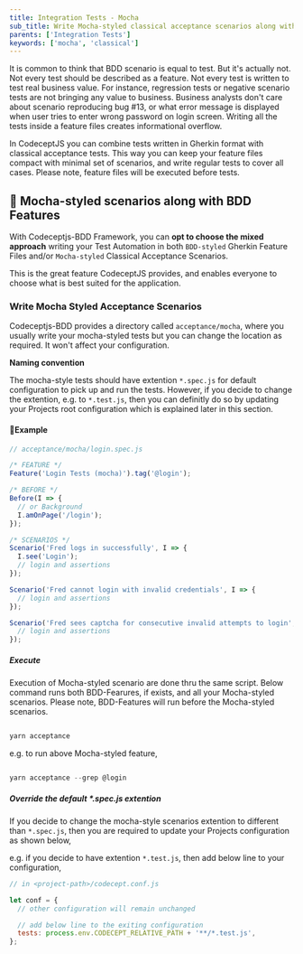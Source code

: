 ```yaml
---
title: Integration Tests - Mocha
sub_title: Write Mocha-styled classical acceptance scenarios along with BDD Features
parents: ['Integration Tests']
keywords: ['mocha', 'classical']
---
```


It is common to think that BDD scenario is equal to test. But it's actually not. Not every test should be described as a feature. Not every test is written to test real business value. For instance, regression tests or negative scenario tests are not bringing any value to business. Business analysts don't care about scenario reproducing bug #13, or what error message is displayed when user tries to enter wrong password on login screen. Writing all the tests inside a feature files creates informational overflow.

In CodeceptJS you can combine tests written in Gherkin format with classical acceptance tests. This way you can keep your feature files compact with minimal set of scenarios, and write regular tests to cover all cases. Please note, feature files will be executed before tests.

## 🚀 Mocha-styled scenarios along with BDD Features

With Codeceptjs-BDD Framework, you can **opt to choose the mixed approach** writing your Test Automation in both `BDD-styled` Gherkin Feature Files and/or `Mocha-styled` Classical Acceptance Scenarios.

This is the great feature CodeceptJS provides, and enables everyone to choose what is best suited for the application.

### Write Mocha Styled Acceptance Scenarios

Codeceptjs-BDD provides a directory called `acceptance/mocha`, where you usually write your mocha-styled tests but you can change the location as required. It won't affect your configuration.

**Naming convention**

The mocha-style tests should have extention `*.spec.js` for default configuration to pick up and run the tests. However, if you decide to change the extention, e.g. to `*.test.js`, then you can definitly do so by updating your Projects root configuration which is explained later in this section.

#### 🚦Example

```javascript
// acceptance/mocha/login.spec.js

/* FEATURE */
Feature('Login Tests (mocha)').tag('@login');

/* BEFORE */
Before(I => {
  // or Background
  I.amOnPage('/login');
});

/* SCENARIOS */
Scenario('Fred logs in successfully', I => {
  I.see('Login');
  // login and assertions
});

Scenario('Fred cannot login with invalid credentials', I => {
  // login and assertions
});

Scenario('Fred sees captcha for consecutive invalid attempts to login', I => {
  // login and assertions
});
```

##### Execute

Execution of Mocha-styled scenario are done thru the same script. Below command runs both BDD-Fearures, if exists, and all your Mocha-styled scenarios. Please note, BDD-Features will run before the Mocha-styled scenarios.

```javascript

yarn acceptance

```

e.g. to run above Mocha-styled feature,

```javascript

yarn acceptance --grep @login

```

##### Override the default \*.spec.js extention

If you decide to change the mocha-style scenarios extention to different than `*.spec.js`, then you are required to update your Projects configuration as shown below,

e.g. if you decide to have extention `*.test.js`, then add below line to your configuration,

```javascript
// in <project-path>/codecept.conf.js

let conf = {
  // other configuration will remain unchanged

  // add below line to the exiting configuration
  tests: process.env.CODECEPT_RELATIVE_PATH + '**/*.test.js',
};
```
